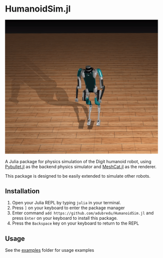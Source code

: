 # HumanoidSim.jl

<!-- <img src="media/digitsim.gif" width="200" height="180" /> -->
![](media/digitsim.gif)

A Julia package for physics simulation of the Digit humanoid robot, using [Pybullet.jl](https://github.com/adubredu/PyBullet.jl) as the backend physics simulator and [MeshCat.jl](https://github.com/rdeits/MeshCat.jl) as the renderer. 

This package is designed to be easily extended to simulate other robots.

## Installation
1. Open your Julia REPL by typing  `julia` in your terminal.
2. Press `]` on your keyboard to enter the package manager
3. Enter command `add https://github.com/adubredu/HumanoidSim.jl` and press 
`Enter` on your keyboard to install this package.
4. Press the `Backspace` key on your keyboard to return to the REPL


## Usage
See the [examples](examples) folder for usage examples

